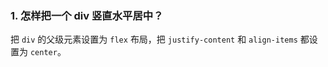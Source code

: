 ### 1.  怎样把一个 div 竖直水平居中？

把 `div` 的父级元素设置为 `flex` 布局，把 `justify-content` 和 `align-items` 都设置为 `center`。
